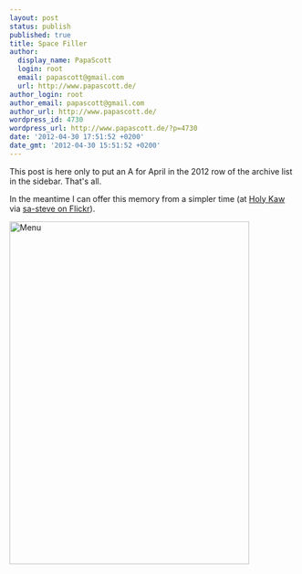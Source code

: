 ```yaml
---
layout: post
status: publish
published: true
title: Space Filler
author:
  display_name: PapaScott
  login: root
  email: papascott@gmail.com
  url: http://www.papascott.de/
author_login: root
author_email: papascott@gmail.com
author_url: http://www.papascott.de/
wordpress_id: 4730
wordpress_url: http://www.papascott.de/?p=4730
date: '2012-04-30 17:51:52 +0200'
date_gmt: '2012-04-30 15:51:52 +0200'
---
```

<p>This post is here only to put an A for April in the 2012 row of the archive list in the sidebar. That's all.</p>
<p>In the meantime I can offer this memory from a simpler time (at <a href="http://holykaw.alltop.com/the-original-mcdonalds-menu">Holy Kaw</a> via <a href="http://www.flickr.com/photos/sa_steve/2389459118/sizes/z/in/set-72157607044771700/">sa-steve on Flickr</a>).</p>
<p><img src="http://www.papascott.de/wordpress/wp-content/uploads/2012/04/menu.jpg"  alt="Menu"  border="0"  width="420"  height="600" /></p>

